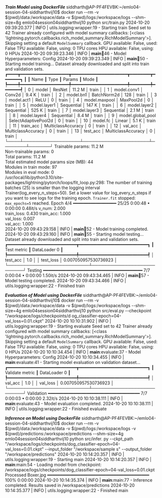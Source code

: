 ***Train Model using DockerFile***
siddharth@AP-PF4FEVBK:~/emlo04-session-04-siddharthvij10$ docker run --rm -v $(pwd)/data:/workspace/data -v $(pwd)/logs:/workspace/logs --shm-size=8g emlo04session04siddharthvij10 python src/train.py
2024-10-20 09:39:20.377 | INFO     | utils.logging:wrapper:19 - Starting train
Seed set to 42
Trainer already configured with model summary callbacks: [<class 'lightning.pytorch.callbacks.rich_model_summary.RichModelSummary'>]. Skipping setting a default `ModelSummary` callback.
GPU available: False, used: False
TPU available: False, using: 0 TPU cores
HPU available: False, using: 0 HPUs
2024-10-20 09:39:23.346 | INFO     | __main__:train:46 - Model Hyperparameters:
Config
2024-10-20 09:39:23.349 | INFO     | __main__:train:50 - Starting model training...
Dataset already downloaded and split into train and validation sets.
┏━━━━┳━━━━━━━━━━━━━━━━━━━┳━━━━━━━━━━━━━━━━━━━━━━┳━━━━━━━━┳━━━━━━━┓
┃    ┃ Name              ┃ Type                 ┃ Params ┃ Mode  ┃
┡━━━━╇━━━━━━━━━━━━━━━━━━━╇━━━━━━━━━━━━━━━━━━━━━━╇━━━━━━━━╇━━━━━━━┩
│ 0  │ model             │ ResNet               │ 11.2 M │ train │
│ 1  │ model.conv1       │ Conv2d               │  9.4 K │ train │
│ 2  │ model.bn1         │ BatchNorm2d          │    128 │ train │
│ 3  │ model.act1        │ ReLU                 │      0 │ train │
│ 4  │ model.maxpool     │ MaxPool2d            │      0 │ train │
│ 5  │ model.layer1      │ Sequential           │  147 K │ train │
│ 6  │ model.layer2      │ Sequential           │  525 K │ train │
│ 7  │ model.layer3      │ Sequential           │  2.1 M │ train │
│ 8  │ model.layer4      │ Sequential           │  8.4 M │ train │
│ 9  │ model.global_pool │ SelectAdaptivePool2d │      0 │ train │
│ 10 │ model.fc          │ Linear               │  5.1 K │ train │
│ 11 │ train_acc         │ MulticlassAccuracy   │      0 │ train │
│ 12 │ val_acc           │ MulticlassAccuracy   │      0 │ train │
│ 13 │ test_acc          │ MulticlassAccuracy   │      0 │ train │
└────┴───────────────────┴──────────────────────┴────────┴───────┘
Trainable params: 11.2 M                                                        
Non-trainable params: 0                                                         
Total params: 11.2 M                                                            
Total estimated model params size (MB): 44                                      
Modules in train mode: 97                                                       
Modules in eval mode: 0                                                         
/usr/local/lib/python3.10/site-packages/lightning/pytorch/loops/fit_loop.py:298: The number of training batches (25) is smaller than the logging interval Trainer(log_every_n_steps=50). Set a lower value for log_every_n_steps if you want to see logs for the training epoch.
`Trainer.fit` stopped: `max_epochs=5` reached.
Epoch 4/4  ━━━━━━━━━━━━━━━━━ 25/25 0:00:48 • 0:00:00 0.48it/s v_num: 2.000      
                                                              train_loss: 0.430 
                                                              train_acc: 1.000  
                                                              val_loss: 0.007   
                                                              val_acc: 1.000    
2024-10-20 09:43:29.158 | INFO     | __main__:train:52 - Model training completed.
2024-10-20 09:43:29.160 | INFO     | __main__:train:55 - Starting model testing...
Dataset already downloaded and split into train and validation sets.
┏━━━━━━━━━━━━━━━━━━━━━━━━━━━┳━━━━━━━━━━━━━━━━━━━━━━━━━━━┓
┃        Test metric        ┃       DataLoader 0        ┃
┡━━━━━━━━━━━━━━━━━━━━━━━━━━━╇━━━━━━━━━━━━━━━━━━━━━━━━━━━┩
│         test_acc          │            1.0            │
│         test_loss         │   0.007050957530736923    │
└───────────────────────────┴───────────────────────────┘
Testing ━━━━━━━━━━━━━━━━━━━━━━━━━━━━━━━━━━━━━━━ 7/7 0:00:04 • 0:00:00 1.50it/s 
2024-10-20 09:43:34.465 | INFO     | __main__:train:57 - Model testing completed.
2024-10-20 09:43:34.466 | INFO     | utils.logging:wrapper:22 - Finished train

***Evaluation of Model using DockerFile***
siddharth@AP-PF4FEVBK:~/emlo04-session-04-siddharthvij10$ docker run --rm -v $(pwd)/data:/workspace/data -v $(pwd)/logs:/workspace/logs --shm-size=4g emlo04session04siddharthvij10 python src/eval.py --checkpoint "/workspace/logs/checkpoints/d
og_classifier-epoch=04-val_loss=0.01.ckpt"
2024-10-20 10:10:31.902 | INFO     | utils.logging:wrapper:19 - Starting evaluate
Seed set to 42
Trainer already configured with model summary callbacks: [<class 'lightning.pytorch.callbacks.rich_model_summary.RichModelSummary'>]. Skipping setting a default `ModelSummary` callback.
GPU available: False, used: False
TPU available: False, using: 0 TPU cores
HPU available: False, using: 0 HPUs
2024-10-20 10:10:34.454 | INFO     | __main__:evaluate:37 - Model Hyperparameters:
Config
2024-10-20 10:10:34.455 | INFO     | __main__:evaluate:41 - Starting model evaluation on validation dataset...
┏━━━━━━━━━━━━━━━━━━━━━━━━━━━┳━━━━━━━━━━━━━━━━━━━━━━━━━━━┓
┃      Validate metric      ┃       DataLoader 0        ┃
┡━━━━━━━━━━━━━━━━━━━━━━━━━━━╇━━━━━━━━━━━━━━━━━━━━━━━━━━━┩
│          val_acc          │            1.0            │
│         val_loss          │   0.007050957530736923    │
└───────────────────────────┴───────────────────────────┘
Validation ━━━━━━━━━━━━━━━━━━━━━━━━━━━━━━━━━━━━ 7/7 0:00:03 • 0:00:00 2.32it/s 
2024-10-20 10:10:38.111 | INFO     | __main__:evaluate:43 - Model evaluation completed.
2024-10-20 10:10:38.111 | INFO     | utils.logging:wrapper:22 - Finished evaluate

***Inference on Model using DockerFile***
siddharth@AP-PF4FEVBK:~/emlo04-session-04-siddharthvij10$ docker run --rm -v $(pwd)/data:/workspace/data -v $(pwd)/logs:/workspace/logs -v $(pwd)/predictions:/workspace/predictions --shm-size=4g emlo04session04siddharthvij10 python src/infer.
py --ckpt_path "/workspace/logs/checkpoints/dog_classifier-epoch=04-val_loss=0.01.ckpt" --input_folder "/workspace/sample
s" --output_folder "/workspace/predictions"
2024-10-20 10:14:20.357 | INFO     | utils.logging:wrapper:19 - Starting main
2024-10-20 10:14:20.357 | INFO     | __main__:main:54 - Loading model from checkpoint: /workspace/logs/checkpoints/dog_classifier-epoch=04-val_loss=0.01.ckpt
Processed Boxer.jpg ━━━━━━━━━━━━━━━━━━━━━━━━━━━━━━━━━━━━━━━━ 100% 0:00:00
2024-10-20 10:14:35.374 | INFO     | __main__:main:77 - Inference completed. Results saved in /workspace/predictions
2024-10-20 10:14:35.377 | INFO     | utils.logging:wrapper:22 - Finished main
